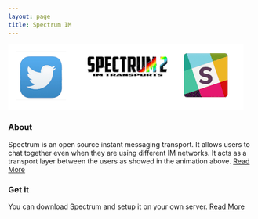 ```yaml
---
layout: page
title: Spectrum IM
---
```


![Spectrum 2 animation](animation.gif)

### About

Spectrum is an open source instant messaging transport. It allows users to chat together even when they are using different IM networks. It acts as a transport layer between the users as showed in the animation above. [Read More](documentation/about.md)

### Get it

You can download Spectrum and setup it on your own server. [Read More](download)

